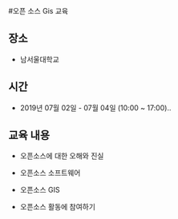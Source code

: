 #오픈 소스 Gis 교육
## 장소
* 남서울대학교
## 시간
* 2019년 07월 02일 - 07월 04일 (10:00 ~ 17:00)..
## 교육 내용
* 오픈소스에 대한 오해와 진실
* 오픈소스 소프트웨어
* 오픈소스 GIS

* 오픈소스 활동에 참여하기
